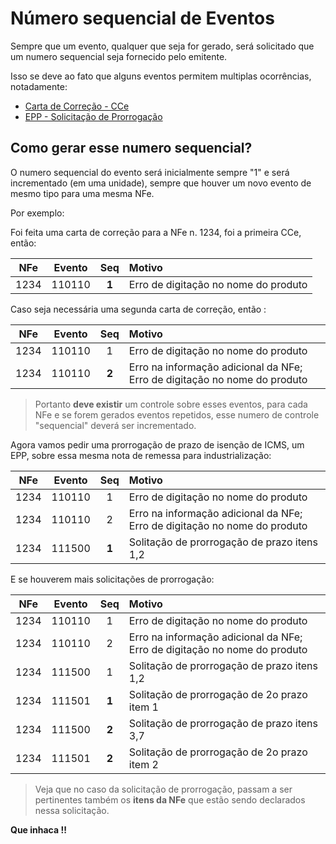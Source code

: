 # Número sequencial de Eventos

Sempre que um evento, qualquer que seja for gerado, será solicitado que um numero sequencial seja fornecido pelo emitente.

Isso se deve ao fato que alguns eventos permitem multiplas ocorrências, notadamente:

- [Carta de Correção - CCe](CartaCorrecao.md)
- [EPP - Solicitação de Prorrogação](EPP.md)

## Como gerar esse numero sequencial?

O numero sequencial do evento será inicialmente sempre "1" e será incrementado (em uma unidade), sempre que houver um novo evento de mesmo tipo para uma mesma NFe.

Por exemplo:

Foi feita uma carta de correção para a NFe n. 1234, foi a primeira CCe, então:

| NFe | Evento | Seq | Motivo |
| :---: | :---:  | :---: | :--- |
| 1234 | 110110 | **1** | Erro de digitação no nome do produto |

Caso seja necessária uma segunda carta de correção, então :

| NFe | Evento | Seq | Motivo |
| :---: | :---:  | :---: | :--- |
| 1234 | 110110 | 1 | Erro de digitação no nome do produto |
| 1234 | 110110 | **2** | Erro na informação adicional da NFe; Erro de digitação no nome do produto |

> Portanto **deve existir** um controle sobre esses eventos, para cada NFe e se forem gerados eventos repetidos, esse numero de controle "sequencial" deverá ser incrementado.

Agora vamos pedir uma prorrogação de prazo de isenção de ICMS, um EPP, sobre essa mesma nota de remessa para industrialização:

| NFe | Evento | Seq | Motivo |
| :---: | :---:  | :---: | :--- |
| 1234 | 110110 | 1 | Erro de digitação no nome do produto |
| 1234 | 110110 | 2 | Erro na informação adicional da NFe; Erro de digitação no nome do produto |
| 1234 | 111500 | **1** | Solitação de prorrogação de prazo itens 1,2 | 

E se houverem mais solicitações de prorrogação: 

| NFe | Evento | Seq | Motivo |
| :---: | :---:  | :---: | :--- |
| 1234 | 110110 | 1 | Erro de digitação no nome do produto |
| 1234 | 110110 | 2 | Erro na informação adicional da NFe; Erro de digitação no nome do produto |
| 1234 | 111500 | 1 | Solitação de prorrogação de prazo itens 1,2 | 
| 1234 | 111501 | **1** | Solitação de prorrogação de 2o prazo item 1 | 
| 1234 | 111500 | **2** | Solitação de prorrogação de prazo itens 3,7 | 
| 1234 | 111501 | **2** | Solitação de prorrogação de 2o prazo item 2 | 

> Veja que no caso da solicitação de prorrogação, passam a ser pertinentes também os **itens da NFe** que estão sendo declarados nessa solicitação.

**Que inhaca !!**
